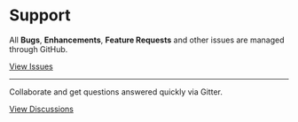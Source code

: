 # Support

All **Bugs**, **Enhancements**, **Feature Requests** and other issues are managed through GitHub.

[View Issues](https://github.com/flipboxfactory/organizations/issues)

***

Collaborate and get questions answered quickly via Gitter.

[View Discussions](https://gitter.im/flipboxfactory/organizations)